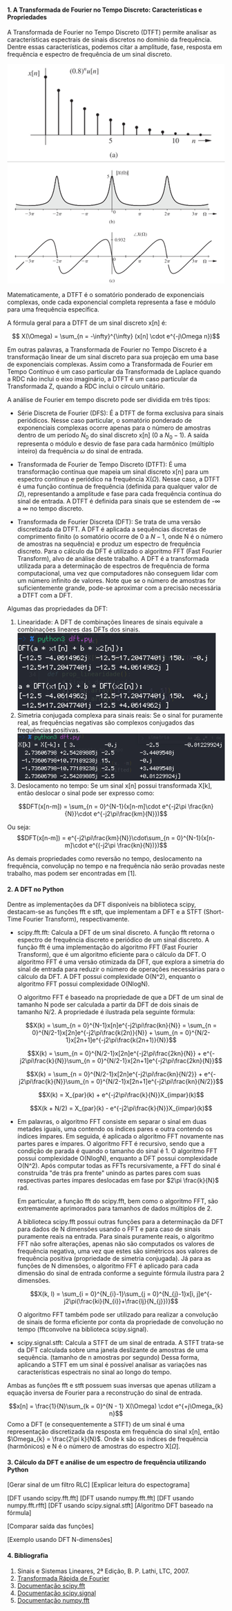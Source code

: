 #### 1. A Transformada de Fourier no Tempo Discreto: Características e Propriedades

A Transformada de Fourier no Tempo Discreto (DTFT) permite analisar as características espectrais de sinais discretos no domínio da frequência. Dentre essas características, podemos citar a amplitude, fase, resposta em frequência e espectro de frequência de um sinal discreto.

![Sinal Discreto $x[n] = 0.8^{n}u[n]$](./sinaldiscreto.png)
![Diagrama de Módulo (a) e Fase (b) da DTFT do sinal discreto $x[n] = 0.8^{n}u[n]$](./espectograma.png)

Matematicamente, a DTFT é o somatório ponderado de exponenciais complexas, onde cada exponencial completa representa a fase e módulo para uma frequência específica.

A fórmula geral para a DTFT de um sinal discreto x[n] é:

$$ X(\Omega) = \sum_{n = -\infty}^{\infty} (x[n] \cdot e^{-j\Omega n})$$

Em outras palavras, a Transformada de Fourier no Tempo Discreto é a transformação linear de um sinal discreto para sua projeção em uma base de exponenciais complexas.  Assim como a Transformada de Fourier em Tempo Contínuo é um caso particular da Transformada de Laplace quando a RDC não inclui o eixo imaginário, a DTFT é um caso particular da Transformada Z, quando a RDC inclui o círculo unitário.

A análise de Fourier em tempo discreto pode ser dividida em três tipos:
* Série Discreta de Fourier (DFS): É a DTFT de forma exclusiva para sinais periódicos. Nesse caso particular, o somatório ponderado de exponenciais complexas ocorre apenas para o número de amostras dentro de um período $N_{0}$ do sinal discreto x[n] (0 a $N_{0}-1$). A saída representa o módulo e desvio de fase para cada harmônico (múltiplo inteiro) da frequência $\omega$ do sinal de entrada.
  
* Transformada de Fourier de Tempo Discreto (DTFT): É uma transformação contínua que mapeia um sinal discreto x[n] para um espectro contínuo e periódico na frequência X($\Omega$). Nesse caso, a DTFT é uma função contínua de frequência (definida para qualquer valor de $\Omega$), representando a amplitude e fase para cada frequência contínua do sinal de entrada. A DTFT é definida para sinais que se estendem de -$\infty$ a $\infty$ no tempo discreto.

* Transformada de Fourier Discreta (DFT): Se trata de uma versão discretizada da DTFT. A DFT é aplicada a sequências discretas de comprimento finito (o somatório ocorre de 0 a $N - 1$, onde N é o número de amostras na sequência) e produz um espectro de frequência discreto. Para o cálculo da DFT é utilizado o algoritmo FFT (Fast Fourier Transform), alvo de análise deste trabalho. A DFT é a transformada utilizada para a determinação de espectros de frequência de forma computacional, uma vez que computadores não conseguem lidar com um número infinito de valores. Note que se o número de amostras for suficientemente grande, pode-se aproximar com a precisão necessária a DTFT com a DFT.

Algumas das propriedades da DFT:
1. Linearidade: A DFT de combinações lineares de sinais equivale a combinações lineares das DFTs dos sinais.
    ![Linearidade da DFT](./linearidade.png)
2. Simetria conjugada complexa para sinais reais: Se o sinal for puramente real, as frequências negativas são complexos conjugados das frequências positivas.
    ![Simetria conjugada](./simetria.png)
3. Deslocamento no tempo: Se um sinal x[n] possui transformada X[k], então deslocar o sinal pode ser expresso como:

$$DFT(x[n-m]) = \sum_{n = 0}^{N-1}(x[n-m]\cdot e^{-j2\pi \frac{kn}{N}}\cdot e^{-j2\pi\frac{km}{N}})$$

Ou seja:
$$DFT(x[n-m]) = e^{-j2\pi\frac{km}{N}}\cdot\sum_{n = 0}^{N-1}(x[n-m]\cdot e^{(-j2\pi \frac{kn}{N})})$$

As demais propriedades como reversão no tempo, deslocamento na frequência, convoluçãp no tempo e na frequência não serão provadas neste trabalho, mas podem ser encontradas em [1].
#### 2. A DFT no Python

Dentre as implementações da DFT disponíveis na biblioteca scipy, destacam-se as funções fft e stft, que implementam a DFT e a STFT (Short-Time Fourier Transform), respectivamente.

* scipy.fft.fft: Calcula a DFT de um sinal discreto. A função fft retorna o espectro de frequência discreto e periódico de um sinal discreto. A função fft é uma implementação do algoritmo FFT (Fast Fourier Transform), que é um algoritmo eficiente para o cálculo da DFT. O algoritmo FFT é uma versão otimizada da DFT, que explora a simetria do sinal de entrada para reduzir o número de operações necessárias para o cálculo da DFT. A DFT possui complexidade O(N^2), enquanto o algoritmo FFT possui complexidade O(NlogN).

    O algoritmo FFT é baseado na propriedade de que a DFT de um sinal de tamanho N pode ser calculada a partir da DFT de dois sinais de tamanho N/2. A propriedade é ilustrada pela seguinte fórmula:

    $$X(k) = \sum_{n = 0}^{N-1}x[n]e^{-j2\pi\frac{kn}{N}} = \sum_{n = 0}^{N/2-1}x[2n]e^{-j2\pi\frac{k(2n)}{N}} + \sum_{n = 0}^{N/2-1}x[2n+1]e^{-j2\pi\frac{k(2n+1)}{N}}$$

    $$X(k) = \sum_{n = 0}^{N/2-1}x[2n]e^{-j2\pi\frac{2kn}{N}} + e^{-j2\pi\frac{k}{N}}\sum_{n = 0}^{N/2-1}x[2n+1]e^{-j2\pi\frac{2kn}{N}}$$

    $$X(k) = \sum_{n = 0}^{N/2-1}x[2n]e^{-j2\pi\frac{kn}{N/2}} + e^{-j2\pi\frac{k}{N}}\sum_{n = 0}^{N/2-1}x[2n+1]e^{-j2\pi\frac{kn}{N/2}}$$

    $$X(k) = X_{par}(k) + e^{-j2\pi\frac{k}{N}}X_{impar}(k)$$

    $$X(k + N/2) = X_{par}(k) - e^{-j2\pi\frac{k}{N}}X_{impar}(k)$$
* 
    Em palavras, o algoritmo FFT consiste em separar o sinal em duas metades iguais, uma contendo os índices pares e outra contendo os índices ímpares. Em seguida, é aplicada o algoritmo FFT novamente nas partes pares e ímpares. O algoritmo FFT é recursivo, sendo que a condição de parada é quando o tamanho do sinal é 1. O algoritmo FFT possui complexidade O(NlogN), enquanto a DFT possui complexidade O(N^2). Após computar todas as FFTs recursivamente, a FFT do sinal é construída "de trás pra frente" unindo as partes pares com suas respectivas partes ímpares deslocadas em fase por $2\pi \frac{k}{N}$ rad.

    Em particular, a função fft do scipy.fft, bem como o algoritmo FFT, são extremamente aprimorados para tamanhos de dados múltiplos de 2.

    A biblioteca scipy.fft possui outras funções para a determinação da DFT para dados de N dimensões usando o FFT e para caso de sinais puramente reais na entrada. Para sinais puramente reais, o algoritmo FFT não sofre alterações, apenas não são computados os valores de frequência negativa, uma vez que estes são simétricos aos valores de frequência positiva (propriedade de simetria conjugada). Já para as funções de N dimensões, o algoritmo FFT é aplicado para cada dimensão do sinal de entrada conforme a seguinte fórmula ilustra para 2 dimensões.

    $$X(k, l) = \sum_{i = 0}^{N_{i}-1}\sum_{j = 0}^{N_{j}-1}x[i, j]e^{-j2\pi(\frac{ki}{N_{i}}+\frac{lj}{N_{j}})}$$ 

    O algoritmo FFT também pode ser utilizado para realizar a convolução de sinais de forma eficiente por conta da propriedade de convolução no tempo (fftconvolve na biblioteca scipy.signal).

* scipy.signal.stft: Calcula a STFT de um sinal de entrada. A STFT trata-se da DFT calculada sobre uma janela deslizante de amostras de uma sequência. (tamanho de n amostras por segundo) Dessa forma, aplicando a STFT em um sinal é possível analisar as variações nas características espectrais no sinal ao longo do tempo.

Ambas as funções fft e stft possuem suas inversas que apenas utilizam a equação inversa de Fourier para a reconstrução do sinal de entrada.

$$x[n] = \frac{1}{N}\sum_{k = 0}^{N - 1} X(\Omega) \cdot e^{+j\Omega_{k} n}$$
Como a DFT (e consequentemente a STFT) de um sinal é uma representação discretizada da resposta em frequência do sinal x[n], então $\Omega_{k} = \frac{2\pi k}{N}$. Onde k são os índices de frequência (harmônicos) e N é o número de amostras do espectro X[$\Omega$].

#### 3. Cálculo da DFT e análise de um espectro de frequência utilizando Python

[Gerar sinal de um filtro RLC]
[Explicar leitura do espectograma]

[DFT usando scipy.fft.fft]
[DFT usando numpy.fft.fft]
[DFT usando numpy.fft.rfft]
[DFT usando scipy.signal.stft]
[Algoritmo DFT baseado na fórmula]

[Comparar saída das funções]

[Exemplo usando DFT N-dimensões]

#### 4. Bibliografia
1. Sinais e Sistemas Lineares, 2ª Edição, B. P. Lathi, LTC, 2007.
2. [Transformada Rápida de Fourier](https://pt.wikipedia.org/wiki/Transformada_rápida_de_Fourier)
3. [Documentação scipy.fft](https://docs.scipy.org/doc/scipy/reference/fft.html)
4. [Documentação scipy.signal](https://docs.scipy.org/doc/scipy/reference/signal.html)
5. [Documentação numpy.fft](https://numpy.org/doc/stable/reference/routines.fft.html)